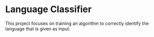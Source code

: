 # Language Classifier

This project focuses on training an algorithm to correctly identify the language that is given as input.
